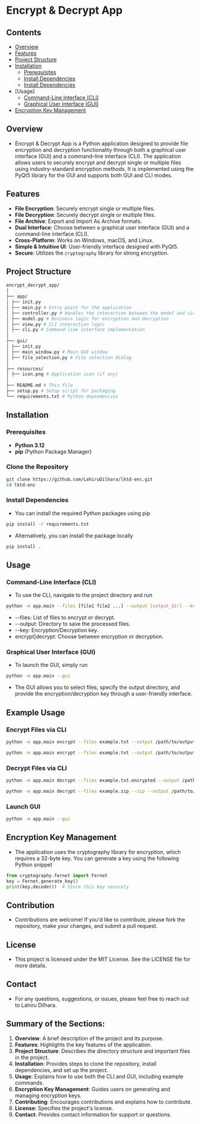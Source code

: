 # Encrypt & Decrypt App

## Contents

- [Overview](#overview)
- [Features](#features)
- [Project Structure](#project-structure)
- [Installation](#installation)
  - [Prerequisites](#prerequisites)
  - [Install Dependencies](#install-dependencies)
  - [Install Dependencies](#install-dependencies)
- [Usage]
  - [Command-Line Interface (CLI)](#command-line-interface-cli)
  - [Graphical User Interface (GUI)](#graphical-user-interface-gui)
- [Encryption Key Management](#encryption-key-management)

## Overview

- Encrypt & Decrypt App is a Python application designed to provide file encryption and decryption functionality through both a graphical user interface (GUI) and a command-line interface (CLI). The application allows users to securely encrypt and decrypt single or multiple files using industry-standard encryption methods. It is implemented using the PyQt5 library for the GUI and supports both GUI and CLI modes.

## Features

- **File Encryption**: Securely encrypt single or multiple files.
- **File Decryption**: Securely decrypt single or multiple files.
- **File Archive**: Export and Import As Archive formats.
- **Dual Interface**: Choose between a graphical user interface (GUI) and a command-line interface (CLI).
- **Cross-Platform**: Works on Windows, macOS, and Linux.
- **Simple & Intuitive UI**: User-friendly interface designed with PyQt5.
- **Secure**: Utilizes the `cryptography` library for strong encryption.

## Project Structure

```bash
encrypt_decrypt_app/
│
├── app/
│ ├── init.py
│ ├── main.py # Entry point for the application
│ ├── controller.py # Handles the interaction between the model and view
│ ├── model.py # Business logic for encryption and decryption
│ ├── view.py # CLI interaction logic
│ ├── cli.py # Command-line interface implementation
│
├── gui/
│ ├── init.py
│ ├── main_window.py # Main GUI window
│ ├── file_selection.py # File selection dialog
│
├── resources/
│ ├── icon.png # Application icon (if any)
│
├── README.md # This file
├── setup.py # Setup script for packaging
└── requirements.txt # Python dependencies
```

## Installation

### Prerequisites

- **Python 3.12**
- **pip** (Python Package Manager)

### Clone the Repository

```bash
git clone https://github.com/LahiruDilhara/lktd-enc.git
cd lktd-enc
```

### Install Dependencies

- You can install the required Python packages using pip

```bash
pip install -r requirements.txt
```

- Alternatively, you can install the package locally

```bash
pip install .
```

## Usage

### Command-Line Interface (CLI)

- To use the CLI, navigate to the project directory and run

```bash
python -m app.main --files [file1 file2 ...] --output [output_dir] --key [encryption_key] [encrypt|decrypt]
```

- --files: List of files to encrypt or decrypt.
- --output: Directory to save the processed files.
- --key: Encryption/Decryption key.
- encrypt|decrypt: Choose between encryption or decryption.

### Graphical User Interface (GUI)

- To launch the GUI, simply run

```bash
python -m app.main --gui
```

- The GUI allows you to select files, specify the output directory, and provide the encryption/decryption key through a user-friendly interface.

## Example Usage

### Encrypt Files via CLI

```bash
python -m app.main encrypt --files example.txt --output /path/to/output --key s8cr8tkey
```

```bash
python -m app.main encrypt --files example.txt --output /path/to/output --zip --key s8cr8tkey
```

### Decrypt Files via CLI

```bash
python -m app.main decrypt --files example.txt.encrypted --output /path/to/output --key s8cr8tkey
```

```bash
python -m app.main decrypt --files example.zip --zip --output /path/to/output --key s8cr8tkey
```

### Launch GUI

```bash
python -m app.main --gui
```

## Encryption Key Management

- The application uses the cryptography library for encryption, which requires a 32-byte key. You can generate a key using the following Python snippet

```py
from cryptography.fernet import Fernet
key = Fernet.generate_key()
print(key.decode())  # Store this key securely
```

## Contribution

- Contributions are welcome! If you'd like to contribute, please fork the repository, make your changes, and submit a pull request.

## License

- This project is licensed under the MIT License. See the LICENSE file for more details.

## Contact

- For any questions, suggestions, or issues, please feel free to reach out to Lahiru Dilhara.

## Summary of the Sections:

1. **Overview**: A brief description of the project and its purpose.
2. **Features**: Highlights the key features of the application.
3. **Project Structure**: Describes the directory structure and important files in the project.
4. **Installation**: Provides steps to clone the repository, install dependencies, and set up the project.
5. **Usage**: Explains how to use both the CLI and GUI, including example commands.
6. **Encryption Key Management**: Guides users on generating and managing encryption keys.
7. **Contributing**: Encourages contributions and explains how to contribute.
8. **License**: Specifies the project's license.
9. **Contact**: Provides contact information for support or questions.